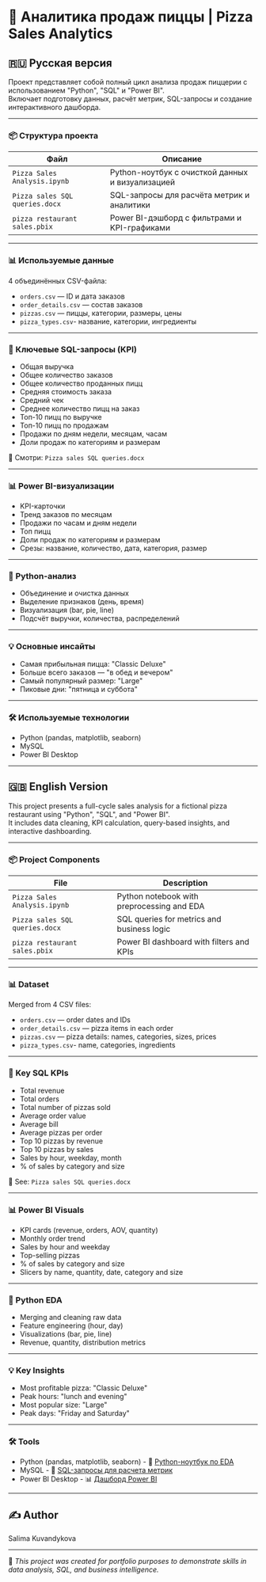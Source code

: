 # 🍕 Аналитика продаж пиццы | Pizza Sales Analytics

## 🇷🇺 Русская версия

Проект представляет собой полный цикл анализа продаж пиццерии с использованием "Python", "SQL" и "Power BI".  
Включает подготовку данных, расчёт метрик, SQL-запросы и создание интерактивного дашборда.

---

### 📦 Структура проекта

| Файл                             | Описание                                              |
|----------------------------------|-------------------------------------------------------|
| `Pizza Sales Analysis.ipynb`     | Python-ноутбук с очисткой данных и визуализацией      |
| `Pizza sales SQL queries.docx`   | SQL-запросы для расчёта метрик и аналитики            |
| `pizza restaurant sales.pbix`    | Power BI-дэшборд с фильтрами и KPI-графиками          |

---

### 📊 Используемые данные

4 объединённых CSV-файла:

- `orders.csv` — ID и дата заказов  
- `order_details.csv` — состав заказов  
- `pizzas.csv` — пиццы, категории, размеры, цены
- `pizza_types.csv`- название, категории, ингредиенты

---

### 🧮 Ключевые SQL-запросы (KPI)

- Общая выручка  
- Общее количество заказов  
- Общее количество проданных пицц
- Средняя стоимость заказа
- Средний чек  
- Среднее количество пицц на заказ 
- Топ-10 пицц по выручке 
- Топ-10 пицц по продажам  
- Продажи по дням недели, месяцам, часам  
- Доли продаж по категориям и размерам

📄 Смотри: `Pizza sales SQL queries.docx`

---

### 📊 Power BI-визуализации

- KPI-карточки  
- Тренд заказов по месяцам  
- Продажи по часам и дням недели  
- Топ пицц  
- Доли продаж по категориям и размерам  
- Срезы: название, количество, дата, категория, размер

---

### 🧪 Python-анализ

- Объединение и очистка данных  
- Выделение признаков (день, время)  
- Визуализация (bar, pie, line)  
- Подсчёт выручки, количества, распределений

---

### 💡 Основные инсайты

- Самая прибыльная пицца: "Classic Deluxe"  
- Больше всего заказов — "в обед и вечером"  
- Самый популярный размер: "Large"  
- Пиковые дни: "пятница и суббота"

---

### 🛠 Используемые технологии

- Python (pandas, matplotlib, seaborn)  
- MySQL  
- Power BI Desktop

---

## 🇬🇧 English Version

This project presents a full-cycle sales analysis for a fictional pizza restaurant using "Python", "SQL", and "Power BI".  
It includes data cleaning, KPI calculation, query-based insights, and interactive dashboarding.

---

### 📦 Project Components

| File                            | Description                                          |
|----------------------------------|------------------------------------------------------|
| `Pizza Sales Analysis.ipynb`     | Python notebook with preprocessing and EDA           |
| `Pizza sales SQL queries.docx`   | SQL queries for metrics and business logic           |
| `pizza restaurant sales.pbix`    | Power BI dashboard with filters and KPIs             |

---

### 📊 Dataset

Merged from 4 CSV files:

- `orders.csv` — order dates and IDs  
- `order_details.csv` — pizza items in each order  
- `pizzas.csv` — pizza details: names, categories, sizes, prices
- `pizza_types.csv`- name, categories, ingredients
---

### 🧮 Key SQL KPIs

- Total revenue  
- Total orders
- Total number of pizzas sold  
- Average order value 
- Average bill 
- Average pizzas per order 
- Top 10 pizzas by revenue 
- Top 10 pizzas by sales  
- Sales by hour, weekday, month  
- % of sales by category and size

📄 See: `Pizza sales SQL queries.docx`

---

### 📊 Power BI Visuals

- KPI cards (revenue, orders, AOV, quantity)  
- Monthly order trend  
- Sales by hour and weekday  
- Top-selling pizzas  
- % of sales by category and size  
- Slicers by name, quantity, date, category and size

---

### 🧪 Python EDA

- Merging and cleaning raw data  
- Feature engineering (hour, day)  
- Visualizations (bar, pie, line)  
- Revenue, quantity, distribution metrics

---

### 💡 Key Insights

- Most profitable pizza: "Classic Deluxe"  
- Peak hours: "lunch and evening"  
- Most popular size: "Large"  
- Peak days: "Friday and Saturday"

---

### 🛠 Tools

- Python (pandas, matplotlib, seaborn)  - 📄 [Python-ноутбук по EDA](Pizza%20Sales%20Analysis.ipynb)
- MySQL  - 🧩 [SQL-запросы для расчета метрик](Pizza%20sales%20SQL%20queries.docx)
- Power BI Desktop - 📊 [Дашборд Power BI](pizza%20restaurant%20sales.pbix)

---

## ✍️ Author

Salima Kuvandykova

---
📌 *This project was created for portfolio purposes to demonstrate skills in data analysis, SQL, and business intelligence.*

